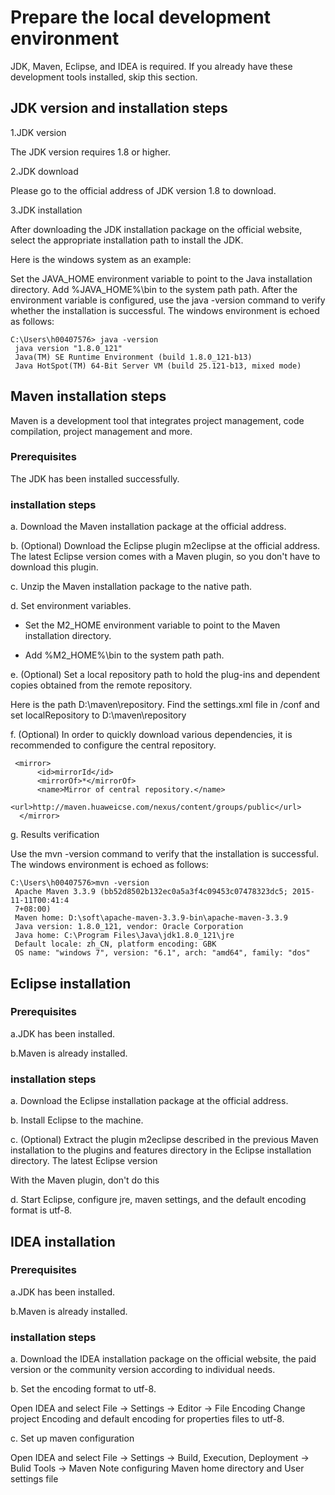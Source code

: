 # Prepare the local development environment

JDK, Maven, Eclipse, and IDEA is required. If you already have these development tools installed, skip this section.

## JDK version and installation steps

1.JDK version

The JDK version requires 1.8 or higher.

2.JDK download

Please go to the official address of JDK version 1.8 to download.

3.JDK installation

After downloading the JDK installation package on the official website, select the appropriate installation path to install the JDK.

Here is the windows system as an example:

Set the JAVA\_HOME environment variable to point to the Java installation directory. Add %JAVA\_HOME%\bin to the system path path. After the environment variable is configured, use the java -version command to verify whether the installation is successful. The windows environment is echoed as follows:

```
C:\Users\h00407576> java -version      
 java version "1.8.0_121"      
 Java(TM) SE Runtime Environment (build 1.8.0_121-b13)      
 Java HotSpot(TM) 64-Bit Server VM (build 25.121-b13, mixed mode)
```

## Maven installation steps

Maven is a development tool that integrates project management, code compilation, project management and more.

### **Prerequisites**

The JDK has been installed successfully.

### **installation steps**

a. Download the Maven installation package at the official address.

b. (Optional) Download the Eclipse plugin m2eclipse at the official address. The latest Eclipse version comes with a Maven plugin, so you don't have to download this plugin.

c. Unzip the Maven installation package to the native path.

d. Set environment variables.

* Set the M2\_HOME environment variable to point to the Maven installation directory.

* Add %M2\_HOME%\bin to the system path path.

e. (Optional) Set a local repository path to hold the plug-ins and dependent copies obtained from the remote repository.

Here is the path D:\maven\repository. Find the settings.xml file in /conf and set localRepository to D:\maven\repository

f. (Optional) In order to quickly download various dependencies, it is recommended to configure the central repository.

```
 <mirror>
      <id>mirrorId</id>
      <mirrorOf>*</mirrorOf>
      <name>Mirror of central repository.</name>
      <url>http://maven.huaweicse.com/nexus/content/groups/public</url>
  </mirror>
```

g. Results verification

Use the mvn -version command to verify that the installation is successful. The windows environment is echoed as follows:

```
C:\Users\h00407576>mvn -version        
 Apache Maven 3.3.9 (bb52d8502b132ec0a5a3f4c09453c07478323dc5; 2015-11-11T00:41:4        
 7+08:00)        
 Maven home: D:\soft\apache-maven-3.3.9-bin\apache-maven-3.3.9        
 Java version: 1.8.0_121, vendor: Oracle Corporation        
 Java home: C:\Program Files\Java\jdk1.8.0_121\jre        
 Default locale: zh_CN, platform encoding: GBK        
 OS name: "windows 7", version: "6.1", arch: "amd64", family: "dos"
```

## Eclipse installation

### **Prerequisites**

a.JDK has been installed.

b.Maven is already installed.

### **installation steps**

a. Download the Eclipse installation package at the official address.

b. Install Eclipse to the machine.

c. (Optional) Extract the plugin m2eclipse described in the previous Maven installation to the plugins and features directory in the Eclipse installation directory. The latest Eclipse version

With the Maven plugin, don't do this

d. Start Eclipse, configure jre, maven settings, and the default encoding format is utf-8.



## IDEA installation

### **Prerequisites**

a.JDK has been installed.

b.Maven is already installed.

### **installation steps**

a. Download the IDEA installation package on the official website, the paid version or the community version according to individual needs.

b. Set the encoding format to utf-8.

Open IDEA and select File -> Settings -> Editor -> File Encoding
Change project Encoding and default encoding for properties files to utf-8.

c. Set up maven configuration

Open IDEA and select File -> Settings -> Build, Execution, Deployment -> Bulid Tools -> Maven
Note configuring Maven home directory and User settings file
